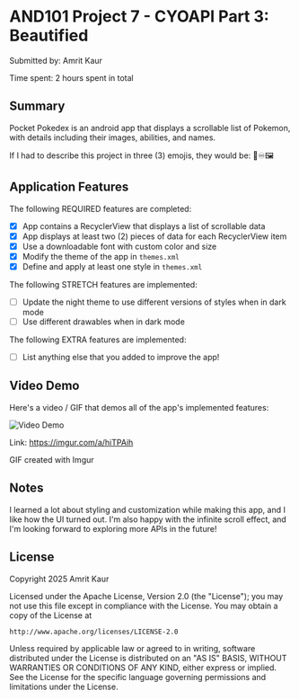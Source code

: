 # AND101 Project 7 - CYOAPI Part 3: Beautified

Submitted by: Amrit Kaur

Time spent: 2 hours spent in total

## Summary

Pocket Pokedex is an android app that displays a scrollable list of Pokemon, with details including their images, abilities, and names. 

If I had to describe this project in three (3) emojis, they would be: 📲♾️🖼️

## Application Features

The following REQUIRED features are completed:

- [x] App contains a RecyclerView that displays a list of scrollable data
- [x] App displays at least two (2) pieces of data for each RecyclerView item
- [x] Use a downloadable font with custom color and size
- [x] Modify the theme of the app in `themes.xml`
- [x] Define and apply at least one style in `themes.xml` 

The following STRETCH features are implemented:

- [ ] Update the night theme to use different versions of styles when in dark mode
- [ ] Use different drawables when in dark mode

The following EXTRA features are implemented:

- [ ] List anything else that you added to improve the app!

## Video Demo

Here's a video / GIF that demos all of the app's implemented features:

<img src='https://i.imgur.com/7aSRPsy.mp4' title='Video Demo' width='' alt='Video Demo' />

Link: https://imgur.com/a/hiTPAih

GIF created with Imgur

## Notes

I learned a lot about styling and customization while making this app, and I like how the UI turned out. I'm also happy with the infinite scroll effect, and I'm looking forward to exploring more APIs in the future!

## License

Copyright 2025 Amrit Kaur

Licensed under the Apache License, Version 2.0 (the "License");
you may not use this file except in compliance with the License.
You may obtain a copy of the License at

    http://www.apache.org/licenses/LICENSE-2.0

Unless required by applicable law or agreed to in writing, software
distributed under the License is distributed on an "AS IS" BASIS,
WITHOUT WARRANTIES OR CONDITIONS OF ANY KIND, either express or implied.
See the License for the specific language governing permissions and
limitations under the License.
